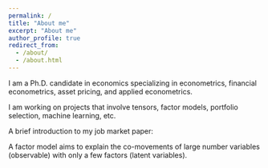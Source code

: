 ```yaml
---
permalink: /
title: "About me"
excerpt: "About me"
author_profile: true
redirect_from:
  - /about/
  - /about.html
---
```


I am a Ph.D. candidate in economics specializing in econometrics, financial econometrics, asset pricing, and applied econometrics.

I am working on projects that involve tensors, factor models, portfolio selection, machine learning, etc.

A brief introduction to my job market paper:

A factor model aims to explain the co-movements of large number variables (observable) with only a few factors (latent variables). 
